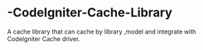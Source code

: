 -CodeIgniter-Cache-Library
==========================

A cache library that can cache by library ,model and integrate with CodeIgniter Cache driver.
